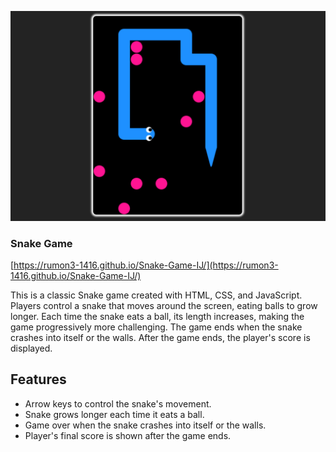 [<img src='https://raw.githubusercontent.com/rumon3-1416/Snake-Game-IJ/refs/heads/main/Screenshot%20(378).png'>](https://github.com/rumon3-1416/)

### Snake Game
[https://rumon3-1416.github.io/Snake-Game-IJ/](https://rumon3-1416.github.io/Snake-Game-IJ/)

This is a classic Snake game created with HTML, CSS, and JavaScript. Players control a snake that moves around the screen, eating balls to grow longer. Each time the snake eats a ball, its length increases, making the game progressively more challenging. The game ends when the snake crashes into itself or the walls. After the game ends, the player's score is displayed.

## Features

- Arrow keys to control the snake's movement.
- Snake grows longer each time it eats a ball.
- Game over when the snake crashes into itself or the walls.
- Player's final score is shown after the game ends.
